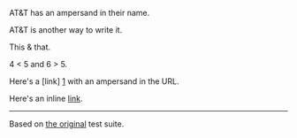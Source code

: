 AT&T has an ampersand in their name.

AT&amp;T is another way to write it.

This & that.

4 < 5 and 6 > 5.

Here's a [link] [1] with an ampersand in the URL.

Here's an inline [link](/script?foo=1&bar=2).

[1]: http://example.com/?foo=1&bar=2

---

Based on [the original](http://daringfireball.net/projects/downloads/MarkdownTest_1.0.zip) test suite.